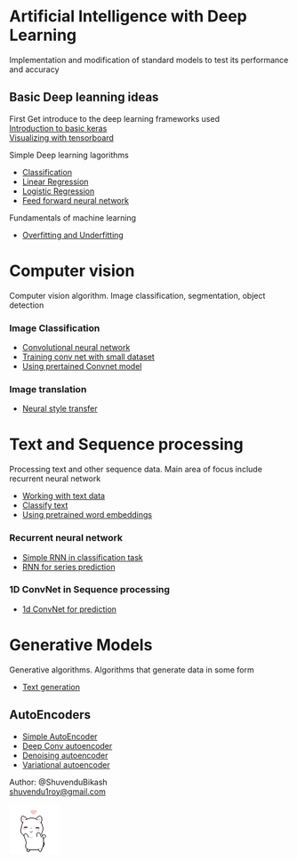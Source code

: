 # Artificial Intelligence with Deep Learning
Implementation and modification of standard models to test its performance and accuracy


## Basic Deep leanning ideas
First Get introduce to the deep learning frameworks used<br/>
[Introduction to basic keras](basics/keras_basics.py) <br/>
[Visualizing with tensorboard](basics/Tensorboard%20for%20visualizing%20network.ipynb)

Simple Deep learning lagorithms<br/>
- [Classification](classification)
- [Linear Regression](linear_regression)
- [Logistic Regression](logistic_regression)
- [Feed forward neural network](feedforward_neural_network)

Fundamentals of machine learning<br/>
- [Overfitting and Underfitting](fundamentals_of_machine_learning/Overfitting_and_Underfitting.ipynb)

# Computer vision
Computer vision algorithm. Image classification, segmentation, object detection
### Image Classification
- [Convolutional neural network](convolutional_neural_network)
- [Training conv net with small dataset](convolutional_neural_network/Training_convnet_on_small_dataset.ipynb)
- [Using prertained Convnet model](convolutional_neural_network/Using_pretrained_convnet.ipynb)

### Image translation
- [Neural style transfer](style_transfer)

# Text and Sequence processing
Processing text and other sequence data. Main area of focus include recurrent neural network
- [Working with text data](text_and_sequence/Working_with_text_data.ipynb)
- [Classify text](text_and_sequence/Movie_review_classifier.ipynb)
- [Using pretrained word embeddings](text_and_sequence/using_pretrained_word_embedding.ipynb)
### Recurrent neural network
- [Simple RNN in classification task](RNNs/RNN_layers_in_Classification.ipynb)
- [RNN for series prediction](RNNs/LSTM_for_sequence_prediction.ipynb)

### 1D ConvNet in Sequence processing
- [1d ConvNet for prediction](text_and_sequence/1d_convnet_for_sequence_processing.ipynb)

# Generative Models
Generative algorithms. Algorithms that generate data in some form
- [Text generation](generative_models/Character_level_text_generation.ipynb)
## AutoEncoders
- [Simple AutoEncoder](auto_encoder/simple_autoencoder)
- [Deep Conv autoencoder](auto_encoder/deep_convolutional_autoencoder)
- [Denoising autoencoder](auto_encoder/denoising_autoencoder)
- [Variational autoencoder](auto_encoder/variational_autoencoders)

Author: @ShuvenduBikash <br>
shuvendu1roy@gmail.com

![](image/dancing_cat.gif)
